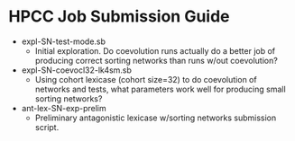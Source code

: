 # HPCC Job Submission Guide

- expl-SN-test-mode.sb
  - Initial exploration. Do coevolution runs actually do a better job of producing
    correct sorting networks than runs w/out coevolution?
- expl-SN-coevocl32-lk4sm.sb
  - Using cohort lexicase (cohort size=32) to do coevolution of networks and tests,
    what parameters work well for producing small sorting networks?
- ant-lex-SN-exp-prelim
  - Preliminary antagonistic lexicase w/sorting networks submission script.